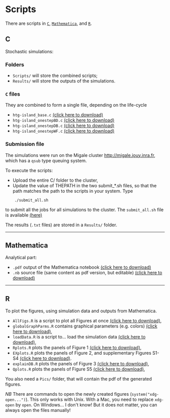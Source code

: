# Scripts

There are scripts in [`C`](#C), [`Mathematica`](#Mathematica), and [`R`](#R). 

## C
Stochastic simulations:

### Folders
 - `Scripts/` will store the combined scripts;
 - `Results/` will store the outputs of the simulations. 

### `C` files
They are combined to form a single file, depending on the life-cycle
 -  `htg-island_base.c` [(click here to download)](https://github.com/flodebarre/SocEvolSubdivPop/raw/master/Programs/C/htg-island_base.c)
 -  `htg-island_onestepBD.c` [(click here to download)](https://github.com/flodebarre/SocEvolSubdivPop/raw/master/Programs/C/htg-island_onestepBD.c)
 -  `htg-island_onestepDB.c` [(click here to download)](https://github.com/flodebarre/SocEvolSubdivPop/raw/master/Programs/C/htg-island_onestepDB.c)
 -  `htg-island_onestepWF.c` [(click here to download)](https://github.com/flodebarre/SocEvolSubdivPop/raw/master/Programs/C/htg-island_onestepWF.c)

### Submission file
The simulations were run on the Migale cluster http://migale.jouy.inra.fr, which has a `qsub` type queuing system.

To execute the scripts:

 -  Upload the entire C/ folder to the cluster,
 -  Update the value of THEPATH in the two submit_*.sh files, so that the path matches the path to the scripts in your system.
Type
```
    ./submit_all.sh
```
to submit all the jobs for all simulations to the cluster. The `submit_all.sh` file is available [(here)](https://github.com/flodebarre/SocEvolSubdivPop/raw/master/Programs/C/submit_all.sh)

The results (`.txt` files) are stored in a `Results/` folder.

---


## Mathematica
Analytical part:
 - `.pdf` output of the Mathematica notebook [(click here to download)](https://github.com/flodebarre/SocEvolSubdivPop/raw/master/Programs/Mathematica/SI_SubdivPop.pdf)
 - `.nb` source file (same content as pdf version, but editable) [(click here to download)](https://github.com/flodebarre/SocEvolSubdivPop/raw/master/Programs/Mathematica/SI_SubdivPop.nb)

---


## R
To plot the figures, using simulation data and outputs from Mathematica. 

   - `AllFigs.R` is a script to plot all Figures at once [(click here to download)](https://github.com/flodebarre/SocEvolSubdivPop/raw/master/Programs/R/AllFigs.R),
   - `globalGraphParms.R` contains graphical parameters (e.g. colors) [(click here to download)](https://github.com/flodebarre/SocEvolSubdivPop/raw/master/Programs/R/globalGraphParms.R),
   - `loadData.R` is a script to... load the simulation data [(click here to download)](https://github.com/flodebarre/SocEvolSubdivPop/raw/master/Programs/R/loadData.R), 
   - `Rplots.R` plots the panels of Figure 1 [(click here to download)](https://github.com/flodebarre/SocEvolSubdivPop/raw/master/Programs/R/Rplots.R),
   - `EXplots.R` plots the panels of Figure 2, and supplementary Figures S1-S4 [(click here to download)](https://github.com/flodebarre/SocEvolSubdivPop/raw/master/Programs/R/EXplots.R).
   - `explainDB.R` plots the panels of Figure 3 [(click here to download)](https://github.com/flodebarre/SocEvolSubdivPop/raw/master/Programs/R/explainDB.R),
   - `Qplots.R` plots the panels of Figure S5 [(click here to download)](https://github.com/flodebarre/SocEvolSubdivPop/raw/master/Programs/R/Qplots.R),
 
You also need a `Pics/` folder, that will contain the pdf of the generated figures.

*NB* There are commands to open the newly created figures (`system("xdg-open...")`). This only works with Unix. With a Mac, you need to replace `xdg-open` by `open`. On Windows... I don't know! But it does not matter, you can always open the files manually!


